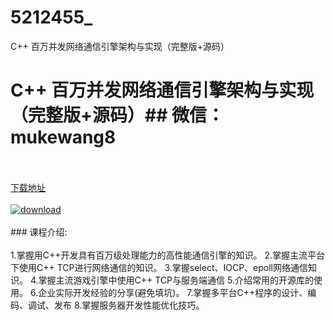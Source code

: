 # 5212455_
C++ 百万并发网络通信引擎架构与实现（完整版+源码）
# C++ 百万并发网络通信引擎架构与实现（完整版+源码）## 微信：mukewang8
<br/></br>[下载地址](http://www.36tz.cn/article/5212455 "下载地址")
<br/></br>[![download](http://36tz.cn/muke_img/2020_04_2-102.png "下载地址")](http://www.36tz.cn/article/5212455 "下载地址")
<br/></br>### 课程介绍:<br/></br>1.掌握用C++开发具有百万级处理能力的高性能通信引擎的知识。
2.掌握主流平台下使用C++ TCP进行网络通信的知识。
3.掌握select、IOCP、epoll网络通信知识。
4.掌握主流游戏引擎中使用C++ TCP与服务端通信
5.介绍常用的开源库的使用。
6.企业实际开发经验的分享(避免填坑)。
7.掌握多平台C++程序的设计、编码、调试、发布
8.掌握服务器开发性能优化技巧。


 
